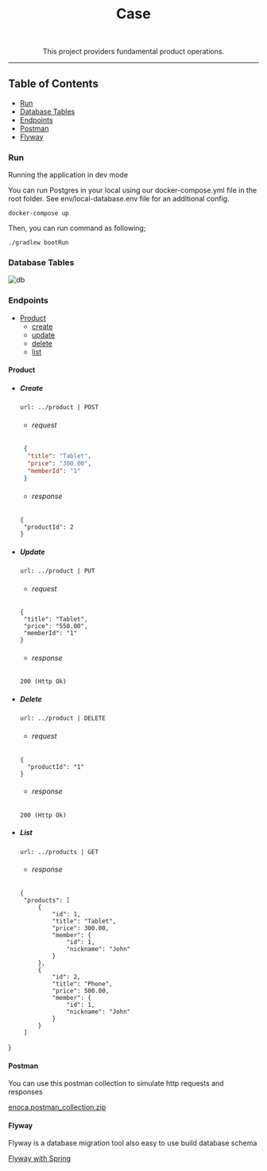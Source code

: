 <h1 align="center"> Case </h1> <br>
<p align="center">
This project providers fundamental product operations. 

---
</p>


## Table of Contents

- [Run](https://github.com/muhammetenesakcayir/case#run)
- [Database Tables](https://github.com/muhammetenesakcayir/case#database-tables)
- [Endpoints](https://github.com/muhammetenesakcayir/case#endpoints)
- [Postman](https://github.com/muhammetenesakcayir/case#postman)
- [Flyway](https://github.com/muhammetenesakcayir/case#flyway)

### Run
Running the application in dev mode

You can run Postgres in your local using our docker-compose.yml file in the root folder. See env/local-database.env file for an additional config.

```shell script
docker-compose up
```

Then, you can run command as following;

```shell script
./gradlew bootRun
```


### Database Tables

![db](https://user-images.githubusercontent.com/30078377/129443453-8d9aad13-6bc4-4f7b-9730-f1dcca03f228.jpg)


### Endpoints

- [Product](https://github.com/muhammetenesakcayir/case#product)
    + [create](https://github.com/muhammetenesakcayir/case#create)
    + [update](https://github.com/muhammetenesakcayir/case#update)
    + [delete](https://github.com/muhammetenesakcayir/case#delete)
    + [list](https://github.com/muhammetenesakcayir/case#list)
    

#### Product
- ##### Create
    ```
   url: ../product | POST 
   ```
    - ###### request
  ```json
   {
    "title": "Tablet",
    "price": "300.00",
    "memberId": "1"
   }

   ```
    - ###### response
   ```
   {
    "productId": 2
  }
   ```

- ##### Update
    ```
   url: ../product | PUT 
   ```
    - ###### request
   ```
   {
    "title": "Tablet",
    "price": "550.00",
    "memberId": "1"
   }
   ```
    - ###### response
   ```
   200 (Http Ok)
   ```
- ##### Delete
    ```
   url: ../product | DELETE 
   ```
    - ###### request
  ```
  {
    "productId": "1"
  }
   ```
    - ###### response
   ```
   200 (Http Ok)
   ```
- ##### List
    ```
   url: ../products | GET
   ```
    - ###### response
   ```
   {
    "products": [
        {
            "id": 1,
            "title": "Tablet",
            "price": 300.00,
            "member": {
                "id": 1,
                "nickname": "John"
            }
        },
        {
            "id": 2,
            "title": "Phone",
            "price": 500.00,
            "member": {
                "id": 1,
                "nickname": "John"
            }
        }
    ]
}

#### Postman

You can use this postman collection to simulate http requests and responses

[enoca.postman_collection.zip](https://github.com/muhammetenesakcayir/case/files/6986324/enoca.postman_collection.zip)


#### Flyway

Flyway is a database migration tool also easy to use build database schema 

[Flyway with Spring](https://flywaydb.org/documentation/usage/plugins/springboot.html)
